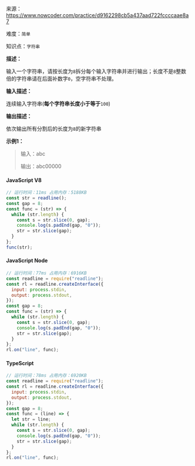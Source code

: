 来源：<https://www.nowcoder.com/practice/d9162298cb5a437aad722fccccaae8a7>

难度：`简单`

知识点：`字符串`

**描述：**

输入一个字符串，请按长度为`8`拆分每个输入字符串并进行输出；长度不是`8`整数倍的字符串请在后面补数字`0`，空字符串不处理。

**输入描述：**

连续输入字符串(**每个字符串长度小于等于**`100`)

**输出描述：**

依次输出所有分割后的长度为`8`的新字符串

**示例1：**

> 输入：abc
>
> 输出：abc00000

<!-- tabs:start -->

#### **JavaScript V8**

```javascript
// 运行时间：11ms 占用内存：5188KB
const str = readline();
const gap = 8;
const func = (str) => {
  while (str.length) {
    const s = str.slice(0, gap);
    console.log(s.padEnd(gap, "0"));
    str = str.slice(gap);
  }
};
func(str);
```

#### **JavaScript Node**

```javascript
// 运行时间：77ms 占用内存：6916KB
const readline = require("readline");
const rl = readline.createInterface({
  input: process.stdin,
  output: process.stdout,
});
const gap = 8;
const func = (str) => {
  while (str.length) {
    const s = str.slice(0, gap);
    console.log(s.padEnd(gap, "0"));
    str = str.slice(gap);
  }
};
rl.on("line", func);
```

#### **TypeScript**

```javascript
// 运行时间：78ms 占用内存：6920KB
const readline = require("readline");
const rl = readline.createInterface({
  input: process.stdin,
  output: process.stdout,
});
const gap = 8;
const func = (line) => {
  let str = line;
  while (str.length) {
    const s = str.slice(0, gap);
    console.log(s.padEnd(gap, "0"));
    str = str.slice(gap);
  }
};
rl.on("line", func);
```

<!-- tabs:end -->
